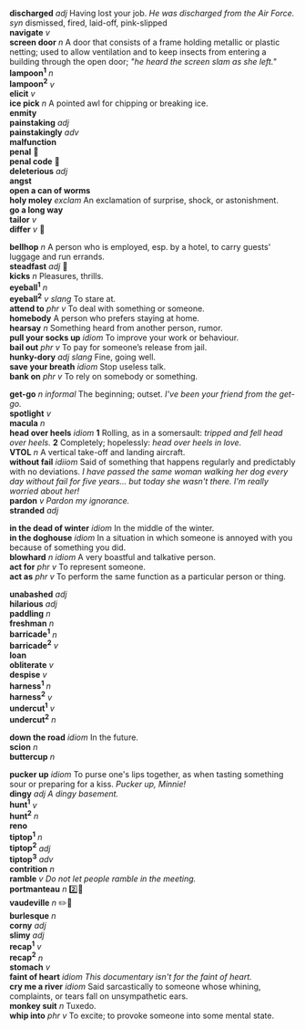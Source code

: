 
__discharged__ _adj_ Having lost your job. _He was discharged from the Air Force._ _syn_ dismissed, fired, laid-off, pink-slipped  
__navigate__ _v_  
__screen door__ _n_ A door that consists of a frame holding metallic or plastic netting; used to allow ventilation and to keep insects from entering a building through the open door; _"he heard the screen slam as she left."_  
__lampoon<sup>1</sup>__ _n_  
__lampoon<sup>2</sup>__ _v_  
__elicit__ _v_  
__ice pick__ _n_ A pointed awl for chipping or breaking ice.  
__enmity__  
__painstaking__ _adj_  
__painstakingly__ _adv_  
__malfunction__  
__penal__ :mega:  
__penal code__ :mega:  
__deleterious__ _adj_  
__angst__  
__open a can of worms__  
__holy moley__ _exclam_ An exclamation of surprise, shock, or astonishment.  
__go a long way__  
__tailor__ _v_  
__differ__ _v_ :mega:  

__bellhop__ _n_ A person who is employed, esp. by a hotel, to carry guests' luggage and run errands.  
__steadfast__ _adj_ :dart:  
__kicks__ _n_ Pleasures, thrills.  
__eyeball<sup>1</sup>__ _n_  
__eyeball<sup>2</sup>__ _v_ _slang_ To stare at.  
__attend to__ _phr v_ To deal with something or someone.  
__homebody__ A person who prefers staying at home.  
__hearsay__ _n_ Something heard from another person, rumor.  
__pull your socks up__ _idiom_ To improve your work or behaviour.  
__bail out__ _phr v_ To pay for someone’s release from jail.  
__hunky-dory__ _adj_ _slang_ Fine, going well.  
__save your breath__ _idiom_ Stop useless talk.  
__bank on__ _phr v_ To rely on somebody or something.  

__get-go__ _n informal_ The beginning; outset. _I've been your friend from the get-go._  
__spotlight__ _v_  
__macula__ _n_  
__head over heels__ _idiom_ __1__ Rolling, as in a somersault: _tripped and fell head over heels._ __2__ Completely; hopelessly: _head over heels in love._  
__VTOL__ _n_ A vertical take-off and landing aircraft.  
__without fail__ _idiiom_ Said of something that happens regularly and predictably with no deviations. _I have passed the same woman walking her dog every day without fail for five years... but today she wasn't there. I'm really worried about her!_  
__pardon__ _v_ _Pardon my ignorance._  
__stranded__ _adj_  

__in the dead of winter__ _idiom_ In the middle of the winter.  
__in the doghouse__ _idiom_ In a situation in which someone is annoyed with you because of something you did.  
__blowhard__ _n idiom_ A very boastful and talkative person.  
__act for__ _phr v_ To represent someone.  
__act as__ _phr v_ To perform the same function as a particular person or thing.  

__unabashed__ _adj_  
__hilarious__ _adj_  
__paddling__ _n_  
__freshman__ _n_  
__barricade<sup>1</sup>__ _n_  
__barricade<sup>2</sup>__ _v_  
__loan__  
__obliterate__ _v_  
__despise__ _v_  
__harness<sup>1</sup>__ _n_  
__harness<sup>2</sup>__ _v_  
__undercut<sup>1</sup>__ _v_  
__undercut<sup>2</sup>__ _n_  

__down the road__ _idiom_ In the future.  
__scion__ _n_  
__buttercup__ _n_  

__pucker up__ _idiom_ To purse one's lips together, as when tasting something sour or preparing for a kiss. _Pucker up, Minnie!_  
__dingy__ _adj_ _A dingy basement._  
__hunt<sup>1</sup>__ _v_  
__hunt<sup>2</sup>__ _n_  
__reno__  
__tiptop<sup>1</sup>__ _n_  
__tiptop<sup>2</sup>__ _adj_  
__tiptop<sup>3</sup>__ _adv_  
__contrition__ _n_  
__ramble__ _v_ _Do not let people ramble in the meeting._  
__portmanteau__ _n_ :two::mega:  
__vaudeville__ _n_ :pencil2::mega:  
__burlesque__ _n_  
__corny__ _adj_  
__slimy__ _adj_  
__recap<sup>1</sup>__ _v_  
__recap<sup>2</sup>__ _n_  
__stomach__ _v_  
__faint of heart__ _idiom_ _This documentary isn't for the faint of heart._  
__cry me a river__ _idiom_ Said sarcastically to someone whose whining, complaints, or tears fall on unsympathetic ears.  
__monkey suit__ _n_ Tuxedo.  
__whip into__ _phr v_ To excite; to provoke someone into some mental state.  
